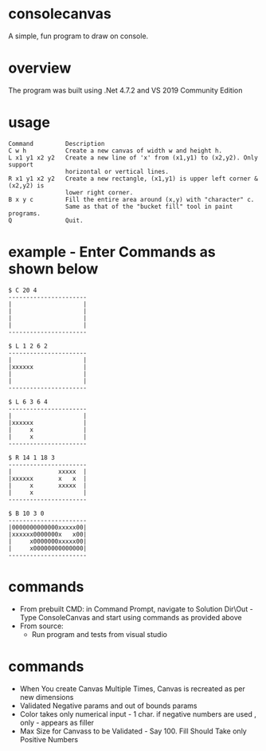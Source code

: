 # consolecanvas
A simple, fun program to draw on console.

# overview
The program was built using .Net 4.7.2 and VS 2019 Community Edition

# usage

```
Command 		Description
C w h           Create a new canvas of width w and height h.
L x1 y1 x2 y2   Create a new line of 'x' from (x1,y1) to (x2,y2). Only support 
                horizontal or vertical lines.
R x1 y1 x2 y2   Create a new rectangle, (x1,y1) is upper left corner & (x2,y2) is 
                lower right corner.
B x y c         Fill the entire area around (x,y) with "character" c.
                Same as that of the "bucket fill" tool in paint programs.
Q               Quit.
``` 

# example - Enter Commands as shown below
```
$ C 20 4
----------------------
|                    |
|                    |
|                    |
|                    |
----------------------

$ L 1 2 6 2
----------------------
|                    |
|xxxxxx              |
|                    |
|                    |
----------------------

$ L 6 3 6 4
----------------------
|                    |
|xxxxxx              |
|     x              |
|     x              |
----------------------

$ R 14 1 18 3
----------------------
|             xxxxx  |
|xxxxxx       x   x  |
|     x       xxxxx  |
|     x              |
----------------------

$ B 10 3 0
----------------------
|0000000000000xxxxx00|
|xxxxxx0000000x   x00|
|     x0000000xxxxx00|
|     x00000000000000|
----------------------
```
# commands

- From prebuilt CMD: in Command Prompt, navigate to Solution Dir\Out 
	-Type ConsoleCanvas and start using commands as provided above
- From source:
    - Run program and tests from visual studio
	
	
# commands
- When You create Canvas Multiple Times, Canvas is recreated as per new dimensions
- Validated Negative params and out of bounds params
- Color takes only numerical input - 1 char. if negative numbers are used , only - appears as filler
- Max Size for Canvass to be Validated - Say 100. Fill Should Take only Positive Numbers 